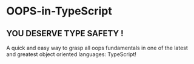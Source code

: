 # OOPS-in-TypeScript
## YOU DESERVE TYPE SAFETY !

A quick and easy way to grasp all oops fundamentals in one of the latest and greatest object oriented languages: TypeScript!
